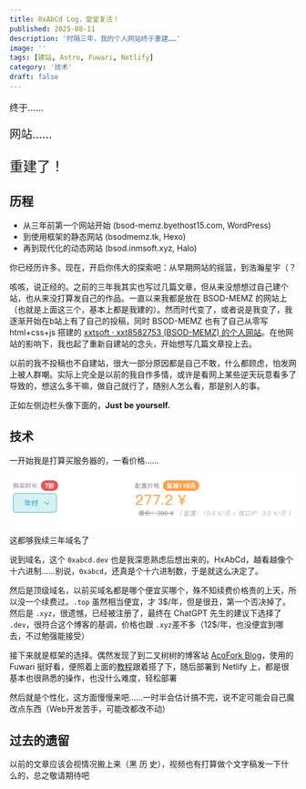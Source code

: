 ```yaml
---
title: 0xAbCd Log，堂堂复活！
published: 2025-08-11
description: '时隔三年，我的个人网站终于重建……'
image: ''
tags: [建站, Astro, Fuwari, Netlify]
category: '技术'
draft: false 
---
```


<p style='font-size: 16px'>终于……</p>

<p style='font-size: 20px'>网站……</p>

<p style='font-size: 24px'>重建了！</p>

## 历程

* 从三年前第一个网站开始 (bsod-memz.byethost15.com, WordPress)
* 到使用框架的静态网站 (bsodmemz.tk, Hexo)
* 再到现代化的动态网站 (bsod.inmsoft.xyz, Halo)

你已经历许多。现在，开启你伟大的探索吧：从早期网站的摇篮，到浩瀚星宇（？

咳咳，说正经的。之前的三年我其实也写过几篇文章，但从来没想想过自己建个站，也从来没打算发自己的作品。一直以来我都是放在 BSOD-MEMZ 的网站上（也就是上面这三个，基本上都是我建的）。然而时代变了，或者说是我变了，我逐渐开始在b站上有了自己的投稿，同时 BSOD-MEMZ 也有了自己从零写 html+css+js 搭建的 [xxtsoft · xxt8582753 (BSOD-MEMZ) 的个人网站](https://xxtsoft.top/)。在他网站的影响下，我也起了重新自建站的念头，开始想写几篇文章投上去。

以前的我不投稿也不自建站，很大一部分原因都是自己不敢，什么都顾虑，怕发网上被人群嘲。实际上完全是以前的我自作多情，或许是看网上某些逆天玩意看多了导致的，想这么多干嘛，做自己就行了，随别人怎么看，那是别人的事。

正如左侧边栏头像下面的，**Just be yourself.**

## 技术

一开始我是打算买服务器的，一看价格……

![277/年](image.png)

这都够我续三年域名了

说到域名，这个 `0xabcd.dev` 也是我深思熟虑后想出来的。HxAbCd，越看越像个十六进制……别说，`0xabcd`，还真是个十六进制数，于是就这么决定了。

然后是顶级域名，以前买域名都是哪个便宜买哪个，殊不知续费价格贵的上天，所以没一个续费过。`.top` 虽然相当便宜，才 3\$/年，但是很丑，第一个否决掉了。然后是 `.xyz`，很遗憾，已经被注册了，最终在 ChatGPT 先生的建议下选择了 `.dev`，很符合这个博客的基调，价格也跟 `.xyz`差不多（12\$/年，也没便宜到哪去，不过勉强能接受）

接下来就是框架的选择。偶然发现了到二叉树树的博客站 [AcoFork Blog](https://2x.nz/)，使用的 Fuwari 挺好看，便照着上面的[教程](https://2x.nz/posts/fuwari/)跟着搭了下，随后部署到 Netlify 上，都是很基本也很熟悉的操作，也没什么难度，轻松部署

然后就是个性化，这方面慢慢来吧……一时半会估计搞不完，说不定可能会自己魔改点东西（Web开发苦手，可能改都改不动）

## 过去的遗留

以前的文章应该会视情况搬上来（黑 历 史），视频也有打算做个文字稿发一下什么的，总之敬请期待吧
